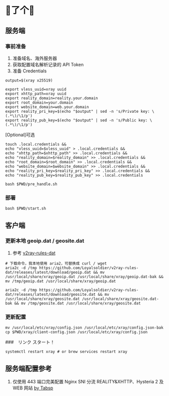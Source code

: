 # 🧗了个🧱

## 服务端

### 事前准备

1. 准备域名、海外服务器
2. 获取配置域名解析记录的 API Token
3. 准备 Credentials

```shell
output=$(xray x25519)

export vless_uuid=xray uuid
export xhttp_path=xray uuid
export reality_domain=reality.your.domain
export root_domain=your.domain
export website_domain=web.your.domain
export reality_pri_key=$(echo "$output" | sed -n 's/Private key: \(.*\)/\1/p')
export reality_pub_key=$(echo "$output" | sed -n 's/Public key: \(.*\)/\1/p')
```

[Optional]可选
```shell
touch .local.credentials &&
echo "vless_uuid=$vless_uuid" > .local.credentials &&
echo "xhttp_path=$xhttp_path" >> .local.credentials &&
echo "reality_domain=$reality_domain" >> .local.credentials &&
echo "root_domain=$root_domain" >> .local.credentials &&
echo "website_domain=$website_domain" >> .local.credentials &&
echo "reality_pri_key=$reality_pri_key" >> .local.credentials &&
echo "reality_pub_key=$reality_pub_key" >> .local.credentials
```

```shell
bash $PWD/pre_handle.sh
```

### 部署

```shell
bash $PWD/start.sh
```

## 客户端

### 更新本地 geoip.dat / geosite.dat

1. 参考 [v2ray-rules-dat](https://github.com/Loyalsoldier/v2ray-rules-dat)

```shell
# 下载命令，我本地使用 aria2，可替换成 curl / wget
aria2c -d /tmp https://github.com/Loyalsoldier/v2ray-rules-dat/releases/latest/download/geoip.dat && mv /usr/local/share/xray/geoip.dat /usr/local/share/xray/geoip.dat-bak && mv /tmp/geoip.dat /usr/local/share/xray/geoip.dat

aria2c -d /tmp https://github.com/Loyalsoldier/v2ray-rules-dat/releases/latest/download/geosite.dat && mv /usr/local/share/xray/geosite.dat /usr/local/share/xray/geosite.dat-bak && mv /tmp/geosite.dat /usr/local/share/xray/geosite.dat
```

### 更新配置

```shell
mv /usr/local/etc/xray/config.json /usr/local/etc/xray/config.json-bak
cp $PWD/xray/client-config.json /usr/local/etc/xray/config.json
```

###　リンク スタート！

```shell
systemctl restart xray # or brew services restart xray
```

## 服务端配置参考

1. 仅使用 443 端口完美配置 Nginx SNI 分流 REALITY&XHTTP、Hysteria 2 及 WEB 网站 [by Tabsp](https://tabsp.com/posts/nginx-sni-vless-reality-vision-xhttp-hysteria2-web/)


